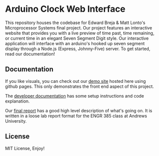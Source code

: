 # Arduino Clock Web Interface

This repository houses the codebase for Edward Breja & Matt Lonto's Microprocessor Systems final project. Our project features an interactive website that provides you with a live preview of time past, time remaining, or current time in an elegant Seven Segment Digit style. Our interactive application will interface with an arduino's hooked up seven segment display through a Node.js (Express, Johnny-Five) server. To get started, read our documentation!

Documentation 
---

If you like visuals, you can check out our [demo site](https://crypticsquirrel.github.io/SevSegDisplayClock/) hosted here using github pages. This only demonstrates the front end aspect of this project.

The [developer documentation](https://github.com/CrypticSquirrel/SevSegDisplayClock/blob/develop/documentation/DeveloperDocumentation.md) has some setup instructions and code explanation.

Our [final report](https://github.com/CrypticSquirrel/SevSegDisplayClock/blob/develop/documentation/Report.md) has a good high level description of what's going on. It is written in a loose lab report format for the ENGR 385 class at Andrews University.

License
---

MIT License, Enjoy!
